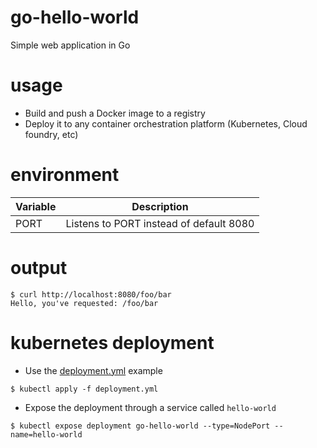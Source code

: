 # go-hello-world

Simple web application in Go

# usage

* Build and push a Docker image to a registry
* Deploy it to any container orchestration platform (Kubernetes, Cloud foundry, etc)

# environment

| Variable | Description                             |
|----------|-----------------------------------------|
| PORT     | Listens to PORT instead of default 8080 |

# output

```
$ curl http://localhost:8080/foo/bar
Hello, you've requested: /foo/bar
```

# kubernetes deployment

* Use the [deployment.yml](deployment.yml) example

```
$ kubectl apply -f deployment.yml
```
* Expose the deployment through a service called `hello-world`

```
$ kubectl expose deployment go-hello-world --type=NodePort --name=hello-world
```

